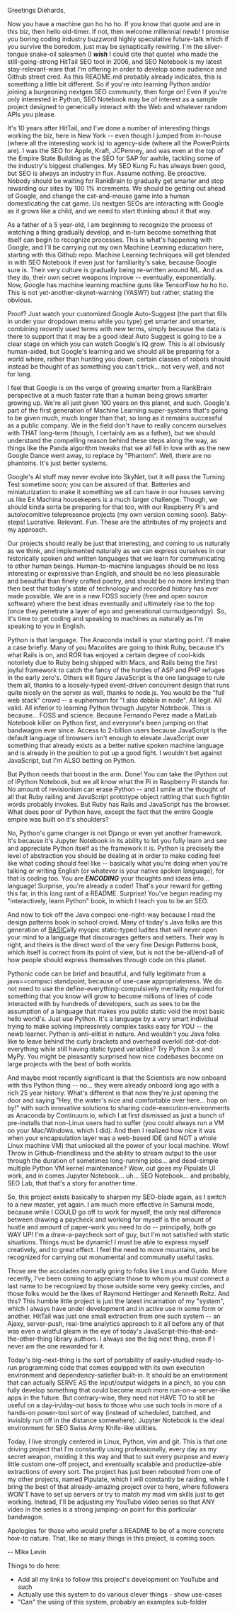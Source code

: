 Greetings Diehards,

Now you have a machine gun ho ho ho. If you know that quote and are in this
biz, then hello old-timer. If not, then welcome millennial newb! I promise you
boring coding industry buzzword highly speculative future-talk which if you
survive the boredom, just may be synaptically rewiring. I'm the silver-tongue
snake-oil salesmen (I ***wish*** I could cite that quote) who made the
still-going-strong HitTail SEO tool in 2006, and SEO Notebook is my latest
stay-relevant-ware that I'm offering in order to develop some audience and
Github street cred.  As this README.md probably already indicates, this is
something a little bit different. So if you're into learning Python and/or
joining a burgeoning nextgen SEO community, then forge on! Even if you're only
interested in Python, SEO Notebook may be of interest as a sample project
designed to generically interact with the Web and whatever random APIs you
please.

It's 10 years after HitTail, and I've done a number of interesting things
working the biz, here in New York -- even though I jumped from in-house (where
all the interesting work is) to agency-side (where all the PowerPoints are). I
was the SEO for Apple, Kraft, JCPenney, and was even at the top of the Empire
State Building as the SEO for SAP for awhile, tackling some of the industry's
biggest challenges. My SEO Kung Fu has always been good, but SEO is always an
industry in flux. Assume nothing. Be proactive. Nobody should be waiting for
RankBrain to gradually get smarter and stop rewarding our sites by 100 1%
increments. We should be getting out ahead of Google, and change the
cat-and-mouse game into a human domesticating the cat game. Us nextgen SEOs are
interacting with Google as it grows like a child, and we need to start thinking
about it that way.

As a father of a 5 year-old, I am beginning to recognize the process of
watching a thing gradually develop, and in-turn become something that itself
can begin to recognize  processes. This is what's happening with Google, and
I'll be carrying out my own Machine Learning education here, starting with this
Github repo. Machine Learning techniques will get blended in with SEO Notebook
if even just for familiarity's sake, because Google sure is. Their very culture
is gradually being re-written around ML. And as they do, their own secret
weapons improve -- eventually, exponentially.  Now, Google has machine learning
machine guns like TensorFlow ho ho ho. This is not yet-another-skynet-warning
(YASW?) but rather, stating the obvious.

Proof? Just watch your customized Google Auto-Suggest (the part that fills in
under your dropdown menu while you type) get smarter and smarter, combining
recently used terms with new terms, simply because the data is there to support
that it may be a good idea! Auto Suggest is going to be a clear stage on which
you can watch Google's IQ grow. This is all obviously human-aided, but Google's
learning and we should all be preparing for a world where, rather than hunting
you down, certain classes of robots should instead be thought of as something
you can't trick... not very well, and not for long.

I feel that Google is on the verge of growing smarter from a RankBrain
perspective at a much faster rate than a human being grows smarter growing up.
We're all just given 100 years on this planet, and such. Google's part of the
first generation of Machine Learning super-systems that's going to be given
much, much longer than that, so long as it remains successful as a public
company. We in the field don't have to really concern ourselves with THAT
long-term (though, I certainly am as a father), but we should understand the
compelling reason behind these steps along the way, as things like the Panda
algorithm tweaks that we all fell in love with as the new Google Dance went
away, to replace by "Phantom". Well, there are no phantoms. It's just better
systems.

Google's AI stuff may never evolve into SkyNet, but it will pass the Turning
Test sometime soon; you can be assured of that. Batteries and miniaturization
to make it something we all can have in our houses serving us like Ex Machina
housekepers is a much larger challenge. Though, we should kinda sorta be
preparing for that too, with our Raspberry Pi's and autolocomitive telepresence
projects (my own version coming soon). Baby-steps! Lucrative. Relevant. Fun.
These are the attributes of my projects and my approach.

Our projects should really be just that interesting, and coming to us naturally
as we think, and implemented naturally as we can express ourselves in our
historically spoken and written languages that we learn for communicating to
other human beings. Human-to-machine languages should be no less interesting or
expressive than English, and should be no less pleasurable and beautiful than
finely crafted poetry, and should be no more limiting than then best that
today's state of technology and recorded history has ever made possible. We are
in a new FOSS society (free and open source software) where the best ideas
eventually and ultimately rise to the top (once they penetrate a layer of ego
and generational curmudgeondgy). So, it's time to get coding and speaking to
machines as naturally as I'm speaking to you in English.

Python is that language. The Anaconda install is your starting point. I'll make
a case briefly. Many of you Macolites are going to think Ruby, because it's
what Rails is on, and ROR has enjoyed a certain degree of cool-kids notoriety
due to Ruby being shipped with Macs, and Rails being the first joyful framework
to catch the fancy of the hordes of ASP and PHP refuges in the early zero's.
Others will figure JavaScript is the one language to rule them all, thanks to a
loosely-typed event-driven concurrent design that runs quite nicely on the
server as well, thanks to node.js. You would be the "full web stack" crowd -- a
euphemism for "I also dabble in node". All legit. All valid. All inferior to
learning Python through Jupyter Notebook. This is because... FOSS and science.
Because Fernando Perez made a MatLab Notebook killer on Python first, and
everyone's been jumping on that bandwagon ever since. Access to 2-billion users
because JavaScript is the default language of browsers isn't enough to elevate
JavaScript over something that already exists as a better native spoken machine
language and is already in the position to put up a good fight. I wouldn't bet
against JavaScript, but I'm ALSO betting on Python.

But Python needs that boost in the arm. Done! You can take the IPython out of
IPython Notebook, but we all know what the Pi in Raspberry Pi stands for. No
amount of revisionism can erase Python -- and I smile at the thought of all
that Ruby railing and JavaScript prototype object rattling that such fightin
words probably invokes. But Ruby has Rails and JavaScript has the browser. What
does poor ol' Python have, except the fact that the entire Google empire was
built on it's shoulders?

No, Python's game changer is not Django or even yet another framework. It's
because it's Jupyter Notebook in its ability to let you fully learn and see and
appreciate Python itself as the framework it is.  Python is precisely the level
of abstraction you should be dealing at in order to make coding feel like what
coding should feel like -- basically what you're doing when you're talking or
writing English (or whatever is your native spoken language), for that is
coding too. You are ***ENCODING*** your thoughts and ideas into... language!
Surprise, you're already a coder! That's your reward for getting this far, in
this long rant of a README. Surprise! You've begun reading my "interactively,
learn Python" book, in which I teach you to be an SEO.

And now to tick off the Java compsci one-right-way because I read the design
patterns book in school crowd. Many of today's Java folks are this generation
of <a href="http://www.cs.utexas.edu/users/EWD/transcriptions/EWD04xx/EWD498.html">BASIC</a>ally
myopic static-typed ludites that will never open your mind to a language that
discourages getters and setters.  Their way is right, and theirs is the direct
word of the very fine Design Patterns book, which itself is correct from its
point of view, but is not the be-all/end-all of how people should express
themselves through code on this planet.

Pythonic code can be brief and beautiful, and fully legitimate from a
java==compsci standpoint, because of use-case appropriateness. We do not need
to use the define-everything-compulsively mentality required for something that
you know will grow to become millions of lines of code interacted with by
hundreds of developers, such as sees to be the assumption of a language that
makes you public static void the most basic hello world's. Just use Python.
It's a language by a very smart individual trying to make solving impressively
complex tasks easy for YOU -- the newb learner. Python is anti-elitist in
nature. And wouldn't you Java folks like to leave behind the curly brackets and
overhead overkill dot-dot-dot-everything while still having static typed
variables? Try Python 3.x and MyPy. You might be pleasantly surprised how nice
codebases become on large projects with the best of both worlds.

And maybe most recently significant is that the Scientists are now onboard with
this Python thing -- no... they were already onboard long ago with a rich 25
year history. What's different is that now they're just opening the door and
saying "Hey, the water's nice and comfortable over here... hop on by!" with
such innovative solutions to sharing code-execution-environments as Anaconda by
Continuum.io, which I at first dismissed as just a bunch of pre-installs that
non-Linux users had to suffer (you could always run a VM on your Mac/Windows,
which I did). And then I realized how nice it was when your encapsulation layer
was a web-based IDE (and NOT a whole Linux machine VM) that unlocked all the
power of your local machine. Wow! Throw in Github-friendliness and the ability
to stream output to the user through the duration of sometimes long-running
jobs... and dead-simple multiple Python VM kernel maintenance? Wow, out goes my
Pipulate UI work, and in comes Jupyter Notebook... uh... SEO Notebook... and
probably, SEO Lab, that that's a story for another time.

So, this project exists basically to sharpen my SEO-blade again, as I switch to
a new master, yet again. I am much more effective in Samurai mode, because
while I COULD go off to work for myself, the only real difference between
drawing a paycheck and working for myself is the amount of hustle and amount of
paper-work you need to do -- principally, both go WAY UP! I'm a draw-a-paycheck
sort of guy, but I'm not satisfied with static situations. Things must be
dynamic! I must be able to express myself creatively, and to great effect. I
feel the need to move mountains, and be recognized for carrying out monumental
and communally useful tasks.

Those are the accolades normally going to folks like Linus and Guido. More
recently, I've been coming to appreciate those to whom you must connect a last
name to be recognized by those outside some very geeky circles, and those folks
would be the likes of Raymond Hettinger and Kenneth Reitz. And this? This
humble little project is just the latest incarnation of my "system", which I
always have under development and in active use in some form or another.
HitTail was just one small extraction from one such system -- an Ajaxy,
server-push, real-time analytics approach to it all before any of that was even
a wistful gleam in the eye of today's JavaScript-this-that-and-the-other-thing
library authors. I always see the big next thing, even if I never am the one
rewarded for it.

Today's big-next-thing is the sort of portability of easily-studied
ready-to-run programming code that comes equipped with its own execution
environment and dependency-satisfier built-in. It should be an environment that
can actually SERVE AS the input/output widgets in a pinch, so you can fully
develop something that could become much more run-on-a-server-like apps in the
future. But contrary-wise, they need not HAVE TO to still be useful on a
day-in/day-out basis to those who use such tools in more of a hands-on
power-tool sort of way (instead of scheduled, batched, and invisibly run off in
the distance somewhere). Jupyter Notebook is the ideal environment for SEO
Swiss Army Knife-like utilities.

Today, I live strongly centered in Linux, Python, vim and git. This is that one
driving project that I'm constantly using professionally, every day as my
secret weapon, molding it this way and that to suit every purpose and every
little custom one-off project, and eventually scalable and productize-able
extractions of every sort. The project has just been rebooted from one of my
other projects, named Pipulate, which I will constantly be raiding, while I
bring the best of that already-amazing project over to here, where followers
WON'T have to set up servers or try to match my mad vim skills just to get
working. Instead, I'll be adjusting my YouTube video series so that ANY video
in the series is a strong jumping-on point for this particular bandwagon.

Apologies for those who would prefer a README to be of a more concrete how-to
nature. That, like so many things in this project, is coming soon.

-- Mike Levin

Things to do here:

- Add all my links to follow this project's development on YouTube and such
- Actually use this system to do various clever things - show use-cases
- "Can" the using of this system, probably an examples sub-folder
